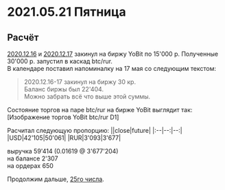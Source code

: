 # 2021.05.21 Пятница
## Расчёт 

[2020.12.16](2020.12.16.md) и [2020.12.17](2021.12.17.md) закинул на биржу YoBit по 15'000 р. Полученные 30'000 р. запустил в каскад btc/rur.  
В календаре поставил напоминалку на 17 мая со следующим текстом:
>2020.12.16-17 закинул на биржу 30 кр.  
>Баланс биржы был 22'404.  
>Можно забрать всё что выше этой суммы.

Состояние торгов на паре btc/rur на бирже YoBit выглядит так:  
[Изображение торгов YoBit btc/rur D1]

Расчитал следующую пропорцию:
||close|future|
|:--|--:|--:|
|USD|42'105|50'061|
|RUR|3'093|3'677|

выручка 59'414  (0.01619 @ 3'677'204)  
на балансе 2'307  
на ордерах 650

Продолжим дальше, [25го числа](2021.05.21.md).